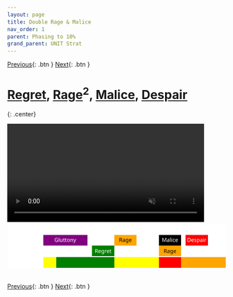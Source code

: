 ```yaml
---
layout: page
title: Double Rage & Malice
nav_order: 1
parent: Phasing to 10%
grand_parent: UNIT Strat
---
```


[Previous](../phasing.html){: .btn } [Next](seq7.html){: .btn }

# [Regret], [Rage]<sup>2</sup>, [Malice], [Despair]
{: .center}

<video class="center" width="90%" controls muted>
  <source src="../../videos/phase3/seq6.mp4" type="video/mp4">
</video>

<img class="divider">

<img class="seq-img" src="../../timelines/images/phasing/seq6.svg">

<img class="divider">

<!-- ## Description
Another pair of <img class="inline empowered_add"> [Despair] need to be placed far from the boss. While placing them, the squad must also deal with a set of <img class="inline empowered_add"> [Malice] (we can avoid the second one with a sneaky trick!).

The sequence also features challenging overlaps between <img class="inline empowered_add"> [Despair] and <img class="inline empowered_add"> [Envy], and [Gluttony] and <img class="inline empowered_add"> [Envy]. Oh and [Regret] is in there too, somewhere.

## Sequence
1. As soon as <img class="inline empowered_add"> [Malice] chooses targets, everyone quickly takes the <img class="inline portal"> [Portal] to the <img class="inline xmarks"> marker. The players targeted by tethers should drop the adds on top of the portal exit.
2. Spread with <img class="inline empowered_add"> [Despair] along the northern edge of the arena. Take all the space you need, and then <img class="inline dodge"> dodge forward. You should not be in more than 2/3 spreads at this time.
3. Stack inside [Regret] while in range of the boss. The adds will walk into your cleave, so there is no need to focus them specifically.
4. The <img class="inline scourge"> [Scourge], if they don't have the green, can move in front and to the left of the stack. As soon as the second <img class="inline empowered_add"> [Despair] spawns, they <img class="inline sand-swell"> [Sand Swell] behind the boss, immediately taking it back.
5. The squad stacks to the right of the portal, leaving enough space in front of them for the healers. Prepare to dodge the second set of despair. Virtuosos should use their <img class="inline distort"> [Distortion], Heralds should use <img class="inline glint_h"> [Infuse Light].
6. The indicator for <img class="inline empowered_add"> [Envy] from the boss will appear on top of the squad  while the it is stacked. Dodge the <img class="inline empowered_add"> [Despair]  to the left, and take the <img class="inline sand-swell"> [Sand Swell] to avoid the wall.
7. Chase the fast wall around the boss and run back to <img class="inline heart"> Heart in time for the add's <img class="inline empowered_add"> [Envy]. When it spawns, follow the slow wall to <img class="inline arrow"> Arrow and jump the fast wall.
8. [Gluttony] will happen while the slow wall is still up. You may have to go through the wall to collect orbs.

<details>
  <summary><img class="inline chrono"> Chronomancer POV</summary>
  <iframe class="youtube-video" src="https://www.youtube.com/embed/OA3tzmAsea0?si=ytuj9FtN2UTVK0Zw&start=422&end=475&mute=1 " frameborder="0" allow="accelerometer; clipboard-write; encrypted-media; gyroscope; picture-in-picture; web-share" referrerpolicy="strict-origin-when-cross-origin" allowfullscreen></iframe>
</details>
<details>
  <summary><img class="inline scourge"> Scourge POV</summary>
  <iframe class="youtube-video" src="https://www.youtube.com/embed/PxAi-bWHTsg?si=96CSuM_yvkiQjOEv&start=426&end=479&mute=1 " frameborder="0" allow="accelerometer; clipboard-write; encrypted-media; gyroscope; picture-in-picture; web-share" referrerpolicy="strict-origin-when-cross-origin" allowfullscreen></iframe>
</details>
<details>
  <summary><img class="inline herald"> Herald POV</summary>
  <iframe class="youtube-video" src="https://www.youtube.com/embed/1NhFc7-NlkE?si=DkrrZ457SCPF-Rf5&start=395&end=448&mute=1 " frameborder="0" allow="accelerometer; clipboard-write; encrypted-media; gyroscope; picture-in-picture; web-share" referrerpolicy="strict-origin-when-cross-origin" allowfullscreen></iframe>
</details>
<details>
  <summary><img class="inline virtuoso"> Virtuoso POV</summary>
  <iframe class="youtube-video" src="https://www.youtube.com/embed/71JEURWXLko?si=YroyfB-PRhH9Z4Tv&start=435&end=488&mute=1 " frameborder="0" allow="accelerometer; clipboard-write; encrypted-media; gyroscope; picture-in-picture; web-share" referrerpolicy="strict-origin-when-cross-origin" allowfullscreen></iframe>
</details>

## Extra Information
- If everyone takes the <img class="inline portal"> [Portal] immediately once it opens, no-one will be in range for the second <img class="inline empowered_add"> [Malice], and you will have to deal with one less mechanic. If some players do get tethers, they should try to place their adds on top of the previous set.
- Remember that <img class="inline distort"> [Distortion] and <img class="inline dodge"> [Evasion](https://wiki.guildwars2.com/wiki/Evade) only work for the initial <img class="inline empowered_add"> [Despair] damage,  <img class="inline glint_h"> [Infuse Light] however also works on the pools, so the <img class="inline herald"> [Heralds] don't even need to dodge.
- The <img class="inline scourge"> [Scourge] can spam Interact (default F key) to instantly take their <img class="inline sand-swell"> [Sand Swell] back after casting it.
- After jumping the fast wall, support players should cleanse conditions, strip boons from Cerus and re-apply boons on the squad in case anyone failed their jump. -->

[Previous](../phasing.html){: .btn } [Next](seq7.html){: .btn }

[Rage]: ../../mechanics/aspects/despair.html
[Despair]: ../../mechanics/aspects/despair.html
[Gluttony]: ../../mechanics/aspects/despair.html
[Envy]: ../../mechanics/aspects/envy.html
[Regret]: ../../mechanics/aspects/regret.html
[Malice]: ../../mechanics/aspects/malice.html
[Scourge]: https://wiki.guildwars2.com/wiki/Scourge
[Infuse Light]: https://wiki.guildwars2.com/wiki/Infuse_Light
[Chronomancer]: https://wiki.guildwars2.com/wiki/Chronomancer
[Portal]: https://wiki.guildwars2.com/wiki/Portal_Entre
[Distortion]: https://wiki.guildwars2.com/wiki/Distortion
[Garish Pillar]: https://wiki.guildwars2.com/wiki/Garish_Pillar
[Virtuosos]: https://wiki.guildwars2.com/wiki/Virtuoso
[Heralds]: https://wiki.guildwars2.com/wiki/Herald
[Thousand Cuts]: https://wiki.guildwars2.com/wiki/Thousand_Cuts
[Sand Swell]: https://wiki.guildwars2.com/wiki/Sand_Swell